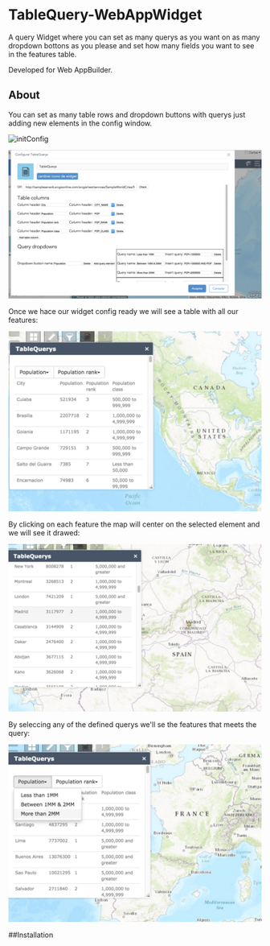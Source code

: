 # TableQuery-WebAppWidget

A query Widget where you can set as many querys as you want on as many dropdown bottons as you please and set how many fields you want to see in the features table.

Developed for Web AppBuilder.

## About

You can set as many table rows and dropdown buttons with querys just adding new elements in the config window.

![initConfig](.ReadmeImages/initConfig.png)

![initConfig](ReadmeImages/settingConfig.png)

Once we hace our widget config ready we will see a table with all our features: 

![onOpenWidget](ReadmeImages/onOpenWidget.png)

By clicking on each feature the map will center on the selected element and we will see it drawed:

![OnClickFeature](ReadmeImages/OnClickFeature.png)

By seleccing any of the defined querys we'll se the features that meets the query:

![OnClickQuery](ReadmeImages/OnClickQuery.png)

##Installation


